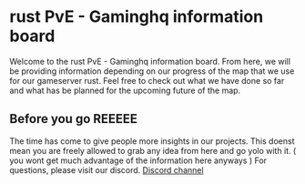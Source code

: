 # rust PvE - Gaminghq information board

Welcome to the rust PvE - Gaminghq information board.
From here, we will be providing information depending on our progress of the map that we use for our gameserver rust. 
Feel free to check out what we have done so far and what has be planned for the upcoming future of the map.

## Before you go REEEEE

The time has come to give people more insights in our projects. This doenst mean you are freely allowed to grab any idea from here and go yolo with it. ( you wont get much advantage of the information here anyways ) For questions, please visit our discord. [Discord channel](https://www.discord.io/GamingHQeu)
